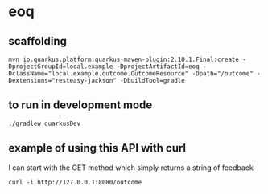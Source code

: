 # eoq

## scaffolding

```shell
mvn io.quarkus.platform:quarkus-maven-plugin:2.10.1.Final:create -DprojectGroupId=local.example -DprojectArtifactId=eoq -DclassName="local.example.outcome.OutcomeResource" -Dpath="/outcome" -Dextensions="resteasy-jackson" -DbuildTool=gradle
```

## to run in development mode

```shell
./gradlew quarkusDev
```

## example of using this API with curl

I can start with the GET method which simply returns a string of feedback

```shell
curl -i http://127.0.0.1:8080/outcome
```
